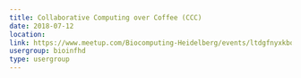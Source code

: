 ```yaml
---
title: Collaborative Computing over Coffee (CCC)
date: 2018-07-12
location: 
link: https://www.meetup.com/Biocomputing-Heidelberg/events/ltdgfnyxkbqb/
usergroup: bioinfhd
type: usergroup
---
```


